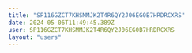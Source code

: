 ```yaml
---
title: "SP116GZCT7KHSMMJK2T4R6QY2J06EG0B7HRDRCXRS"
date: 2024-05-06T11:49:45.389Z
user: SP116GZCT7KHSMMJK2T4R6QY2J06EG0B7HRDRCXRS
layout: "users"
---
```

    